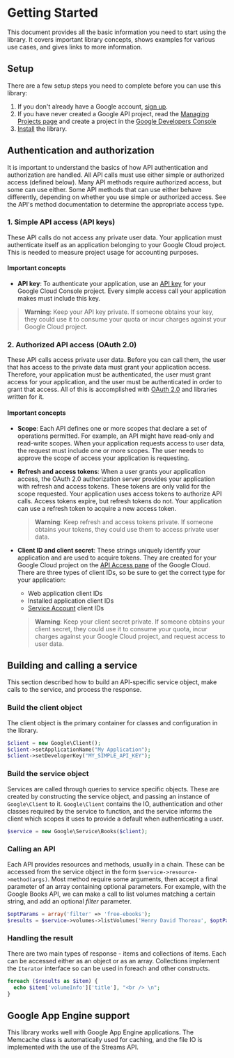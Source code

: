 # Getting Started

This document provides all the basic information you need to start using the library. It covers important library concepts, shows examples for various use cases, and gives links to more information.

## Setup

There are a few setup steps you need to complete before you can use this library:

1.  If you don't already have a Google account, [sign up](https://www.google.com/accounts).
2.  If you have never created a Google API project, read the [Managing Projects page](https://developers.google.com/console/help/#managingprojects) and create a project in the [Google Developers Console](https://console.developers.google.com/)
3.  [Install](install.md) the library.

## Authentication and authorization

It is important to understand the basics of how API authentication and authorization are handled. All API calls must use either simple or authorized access (defined below). Many API methods require authorized access, but some can use either. Some API methods that can use either behave differently, depending on whether you use simple or authorized access. See the API's method documentation to determine the appropriate access type.

### 1. Simple API access (API keys)

These API calls do not access any private user data. Your application must authenticate itself as an application belonging to your Google Cloud project. This is needed to measure project usage for accounting purposes.

#### Important concepts

*   **API key**: To authenticate your application, use an [API key](https://cloud.google.com/docs/authentication/api-keys) for your Google Cloud Console project. Every simple access call your application makes must include this key.

> **Warning**: Keep your API key private. If someone obtains your key, they could use it to consume your quota or incur charges against your Google Cloud project.


### 2. Authorized API access (OAuth 2.0)

These API calls access private user data. Before you can call them, the user that has access to the private data must grant your application access. Therefore, your application must be authenticated, the user must grant access for your application, and the user must be authenticated in order to grant that access. All of this is accomplished with [OAuth 2.0](https://developers.google.com/identity/protocols/OAuth2) and libraries written for it.

#### Important concepts

*   **Scope**: Each API defines one or more scopes that declare a set of operations permitted. For example, an API might have read-only and read-write scopes. When your application requests access to user data, the request must include one or more scopes. The user needs to approve the scope of access your application is requesting.
*   **Refresh and access tokens**: When a user grants your application access, the OAuth 2.0 authorization server provides your application with refresh and access tokens. These tokens are only valid for the scope requested. Your application uses access tokens to authorize API calls. Access tokens expire, but refresh tokens do not. Your application can use a refresh token to acquire a new access token.

    > **Warning**: Keep refresh and access tokens private. If someone obtains your tokens, they could use them to access private user data.

*   **Client ID and client secret**: These strings uniquely identify your application and are used to acquire tokens. They are created for your Google Cloud project on the [API Access pane](https://code.google.com/apis/console#:access) of the Google Cloud. There are three types of client IDs, so be sure to get the correct type for your application:

    *   Web application client IDs
    *   Installed application client IDs
    *   [Service Account](https://developers.google.com/identity/protocols/OAuth2ServiceAccount) client IDs

    > **Warning**: Keep your client secret private. If someone obtains your client secret, they could use it to consume your quota, incur charges against your Google Cloud project, and request access to user data.


## Building and calling a service

This section described how to build an API-specific service object, make calls to the service, and process the response.

### Build the client object

The client object is the primary container for classes and configuration in the library.

```php
$client = new Google\Client();
$client->setApplicationName("My Application");
$client->setDeveloperKey("MY_SIMPLE_API_KEY");
```

### Build the service object

Services are called through queries to service specific objects. These are created by constructing the service object, and passing an instance of `Google\Client` to it. `Google\Client` contains the IO, authentication and other classes required by the service to function, and the service informs the client which scopes it uses to provide a default when authenticating a user.

```php
$service = new Google\Service\Books($client);
```

### Calling an API

Each API provides resources and methods, usually in a chain. These can be accessed from the service object in the form `$service->resource->method(args)`. Most method require some arguments, then accept a final parameter of an array containing optional parameters. For example, with the Google Books API, we can make a call to list volumes matching a certain string, and add an optional _filter_ parameter.

```php
$optParams = array('filter' => 'free-ebooks');
$results = $service->volumes->listVolumes('Henry David Thoreau', $optParams);
```

### Handling the result

There are two main types of response - items and collections of items. Each can be accessed either as an object or as an array. Collections implement the `Iterator` interface so can be used in foreach and other constructs.

```php
foreach ($results as $item) {
  echo $item['volumeInfo']['title'], "<br /> \n";
}
```

## Google App Engine support

This library works well with Google App Engine applications. The Memcache class is automatically used for caching, and the file IO is implemented with the use of the Streams API.